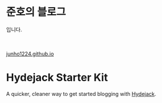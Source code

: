 # 준호의 블로그 

입니다.
<br/>
<br/>
<br/>


[junho1224.github.io](https://junho1224.github.io/)


# Hydejack Starter Kit

A quicker, cleaner way to get started blogging with [Hydejack](https://hydejack.com/).

